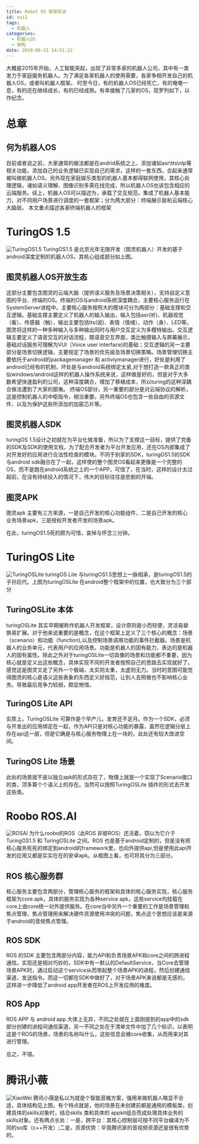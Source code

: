 ```yaml
---
title: Robot OS 框架杂谈
id: vui1
tags:
  - 机器人
categories:
  - 机器人OS
  - 架构
date: 2018-06-21 14:51:22
---
```


大概是2015年开始，人工智能突起，出现了非常多家的机器人公司，其中有一类发力于家庭服务机器人。为了满足各家机器人的使用需要，各家争相开发自己的机器人OS，或者叫机器人框架。
时至今日，有的机器人OS已经死亡，有的奄奄一息，有的还在继续成长，有的已经成熟。有幸接触了几家的OS，现罗列如下，以作纪念。
<!--more-->
# 总章
## 何为机器人OS
目前或者说之前，大家通常的做法都是在andrid系统之上，添加诸如asr\tts\nlp等相关功能，添加自己的业务逻辑已实现自己的需求，这样的一套东西，合起来通常被叫做机器人OS。另外现在家庭娱乐类型的机器人基本都得联网使用，其核心处理逻辑，诸如语义理解、图像识别多需在线完成，所以机器人OS也该包含相应的云端服务。综上，机器人OS可以描述为，承载了交互规范，集成了机器人基本能力，对不同用户场景进行调度的一套框架；分为两大部分：终端展示层和云端核心大脑层。
本文重点描述各家终端机器人的框架
# TuringOS 1.5
![TuringOS1.5](http://ovfro7ddi.bkt.clouddn.com/TuringOS1.5.png)
TuringOS1.5 是北京光年无限开发（图灵机器人）开发的基于android深度定制的机器人OS，其核心组成部分如上图。
## 图灵机器人OS开放生态
这部分主要包含图灵的云端大脑（提供语义服务及场景决策相关），支持自定义意图的平台、终端的OS。终端的OS与android系统深度耦合，主要核心服务运行在SystemServer进程中。主要核心服务按照大的模块可分为两部分：基础支撑和交互逻辑。基础支撑主要定义了机器人的输入输出，输入包括asr(听)、机器视觉（看）、传感器（触），输出主要包括tts(说)、表情（情绪）、动作（身）、LED等。图灵将这样的一种多种输入与多种输出同时与用户交互定义为多模特输出。交互逻辑主要定义了语音交互的对话流程，既语音交互界面，类比触摸输入与屏幕展示，基础对话服务可理解为VUI（Voice user interface)的基础；交互逻辑的另一主要部分是场景切换逻辑，主要规定了场景的优先级及场景切换策略。场景管理切换主要依托于android的packagemanager 和 activiymanager进行，好处是利用了android已经有的机制，坏处是与android系统绑定太紧,对于想打造一款真正的类似windows/android这样的机器人操作系统来说，这样做是好的，但是对于大多数希望快速盈利的公司，这种深度耦合，增加了移植成本，所以turing的这种深耦合做法遭到了大家的鄙夷。
终端OS部分，另一重要的部分是对云端协议的解析，这是控制机器人的中枢指令，相当重要。另外终端OS也包含一些自由的资源文件、以及为保护这些所添加的加密芯片等。
## 图灵机器人SDK
turingOS 1.5设计之初就在为平台化做准备，所以为了支撑这一目标，提供了完备的SDK及SDK的使用文档，为了配合开发者为平台开发应用，还在OS内部集成了对开发好的应用进行合法性检查的模块。不同于别家的SDK，turingOS1.5的SDK 与android sdk融合在了一起，这样使的整个图灵OS看起来更像是一个完整的OS，而不是跑在android系统之上的一个APP，可惜了，在当时，这样的设计太过超前，在没有持续投入的情况下，伟大的目标往往是悲剧的开端。
## 图灵APK
图灵apk 主要有三方来源，一是自己开发的核心功能组件，二是自己开发的核心业务场景apk，三是授权开发者开发的场景apk。

在此，turingOS1.5死的颇为可惜，哀悼与怀念三分钟。
# TuringOS Lite
![TuringOSLite](http://ovfro7ddi.bkt.clouddn.com/OS%20Lite%20%E5%9C%A8android%20%E6%A1%86%E6%9E%B6%E4%B8%AD%E7%9A%84%E4%BD%8D%E7%BD%AE.png)
turingOS Lite 与turingOS1.5思想上一脉相承，是turingOS1.5的子孙后代。上图为turingOSLite 在android整个框架中的位置，也大致分为三个部分
## TuringOSLite 本体
turingOSLite 其实早期被称作机器人开发框架，设计原则是小而轻便，灵活易替换易扩展。对于他来说重要的是概念，在这个框架上定义了三个核心的概念：场景（scenario）和功能（function),以及控制场景调用功能的事件拦截器。场景是机器人的业务单元，代表用户的应用场景。功能是机器人的固有能力，表达的是机器人的固有属性。除此之外对于turingOSLite一切具像的场景和功能都不重要，因为核心就是定义出这些概念，具体实现不同的开发者按照自己的思路去实现就好了。感觉这是图灵又走了另外一个极端，太实则太重，太虚则无力。当时的意图可能觉得图灵的核心是语义这些表象的东西定义好规范，让别人去照做也不影响核心业务。导致最后竞争力较弱，颇显惋惜。
## TuringOS Lite API
实质上，TuringOSLite 可算作是个早产儿，发育还不足月。作为一个SDK，必须与开发出的应用绑定在一起，作为API只是对核心功能的暴露，虽然在逻辑分层上存在api这一层，但是它确是与核心服务物理上在一块的，此处还有较大改进空间。
## TuringOS Lite 场景
此处的场景就不是以独立apk的形式存在了，物理上就是一个实现了Scenario接口的类，顶多算个个语义上的存在。当然可以按照TuringOSLite 插件的形式去开发这些类。
# Roobo ROS.AI
![ROSAI](http://ovfro7ddi.bkt.clouddn.com/ROS%20%E6%A1%86%E5%9B%BE.png)
为什么roobo的ROS（此ROS 非彼ROS）还活着，窃以为它介于TuringOS1.5 和 TuringOSLite 之间。ROS 也是基于android定制的，但是没有把核心服务死死的绑定到android的framework里，也向外提供api,但是使用此api开发的应用又都是实实在在的安卓apk。从框图上看，也可将其分为三部分。
## ROS 核心服务群
核心服务主要包含两部分，管理核心服务的框架和具体的核心服务实现，核心服务框架为core.apk，具体的服务实现为各种service apk，这些service均挂载在core上由core统一对外提供服务。在core当中另外一个重要的工作是场景管理和焦点管理，焦点管理用来解决硬件资源使用冲突的问题，焦点这个思想应该是来源于android的音频焦点管理。
## ROS SDK
ROS 的SDK 主要包含两部分内容，能力API和负责场景APK和core之间的跨进程通信。实现还是相对巧妙的，SDK中有一默认的DefaultService，当Core去管理场景APK时，通过启动这个service从而带起整个场景APK的进程，然后创建通信渠道，发送指令。而这一切都在SDK中做好了，对于场景APK来说都是无感的，这样进一步降低了android app开发者在ROS上开发应用的难度。
## ROS App
ROS APP 与 android app 大体上无异，不同之处就在上面刚提到的app中的sdk部分创建的进程间通信渠道，另一不同之处在于清单文件中加了几个标识，以表明这是个ROS的场景，场景的名称叫什么，这些信息会被core收集，从而用来对其进行管理。

总之，不错。
# 腾讯小薇
![XiaoWei](http://ovfro7ddi.bkt.clouddn.com/XiaoWei%20%E6%A1%86%E5%9B%BE.png)
腾讯小薇是私以为就是个智能音箱方案，强用来做机器人略显不合适，具体结构见上图，有个特点就是，他的场景在未创建前都是通用的模板类，创建具体的skills对象时，结合skills 类和具体的 appkit组合而成处理具体业务的skills对象。还有两点长处：一是，跨平台：其核心控制层可按不同平台编译为不同的so库（c++开发）;二是，资源优势：毕竟腾讯家的音视频资源还是很有优势的。
